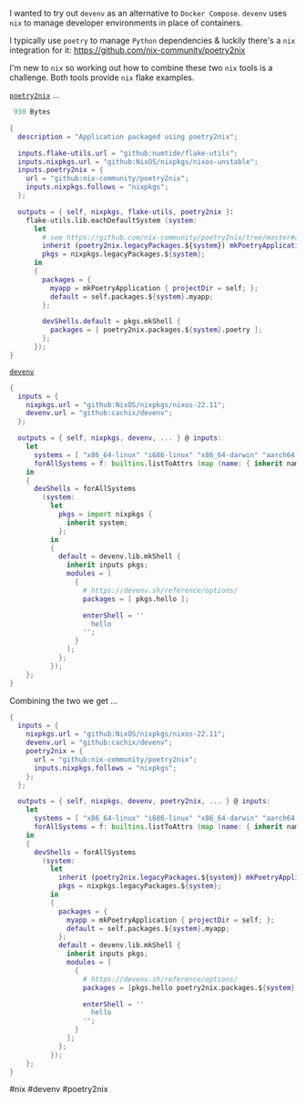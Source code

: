 I wanted to try out `devenv` as an alternative to `Docker Compose`.  `devenv` uses `nix` to manage developer environments in place of containers.

I typically use `poetry` to manage `Python` dependencies & luckily there's a `nix` integration for it:  https://github.com/nix-community/poetry2nix

I'm new to `nix` so working out how to combine these two `nix` tools is a challenge.  Both tools provide `nix` flake examples.

[`poetry2nix`](https://github.com/nix-community/poetry2nix) ...

```nix
 930 Bytes

{
  description = "Application packaged using poetry2nix";

  inputs.flake-utils.url = "github:numtide/flake-utils";
  inputs.nixpkgs.url = "github:NixOS/nixpkgs/nixos-unstable";
  inputs.poetry2nix = {
    url = "github:nix-community/poetry2nix";
    inputs.nixpkgs.follows = "nixpkgs";
  };

  outputs = { self, nixpkgs, flake-utils, poetry2nix }:
    flake-utils.lib.eachDefaultSystem (system:
      let
        # see https://github.com/nix-community/poetry2nix/tree/master#api for more functions and examples.
        inherit (poetry2nix.legacyPackages.${system}) mkPoetryApplication;
        pkgs = nixpkgs.legacyPackages.${system};
      in
      {
        packages = {
          myapp = mkPoetryApplication { projectDir = self; };
          default = self.packages.${system}.myapp;
        };

        devShells.default = pkgs.mkShell {
          packages = [ poetry2nix.packages.${system}.poetry ];
        };
      });
}
```

[`devenv`](https://github.com/cachix/devenv/blob/c53c30b524fecdadd66b29c85e588cce47d2cb3e/templates/simple/flake.nix)

```nix
{
  inputs = {
    nixpkgs.url = "github:NixOS/nixpkgs/nixos-22.11";
    devenv.url = "github:cachix/devenv";
  };

  outputs = { self, nixpkgs, devenv, ... } @ inputs:
    let
      systems = [ "x86_64-linux" "i686-linux" "x86_64-darwin" "aarch64-linux" "aarch64-darwin" ];
      forAllSystems = f: builtins.listToAttrs (map (name: { inherit name; value = f name; }) systems);
    in
    {
      devShells = forAllSystems
        (system:
          let
            pkgs = import nixpkgs {
              inherit system;
            };
          in
          {
            default = devenv.lib.mkShell {
              inherit inputs pkgs;
              modules = [
                {
                  # https://devenv.sh/reference/options/
                  packages = [ pkgs.hello ];

                  enterShell = ''
                    hello
                  '';
                }
              ];
            };
          });
    };
}
```

Combining the two we get ...

```nix
{
  inputs = {
    nixpkgs.url = "github:NixOS/nixpkgs/nixos-22.11";
    devenv.url = "github:cachix/devenv";
    poetry2nix = {
      url = "github:nix-community/poetry2nix";
      inputs.nixpkgs.follows = "nixpkgs";
    };
  };

  outputs = { self, nixpkgs, devenv, poetry2nix, ... } @ inputs:
    let
      systems = [ "x86_64-linux" "i686-linux" "x86_64-darwin" "aarch64-linux" "aarch64-darwin" ];
      forAllSystems = f: builtins.listToAttrs (map (name: { inherit name; value = f name; }) systems);
    in
    {
      devShells = forAllSystems
        (system:
          let
            inherit (poetry2nix.legacyPackages.${system}) mkPoetryApplication;
            pkgs = nixpkgs.legacyPackages.${system};
          in
          {
            packages = {
              myapp = mkPoetryApplication { projectDir = self; };
              default = self.packages.${system}.myapp;
            };
            default = devenv.lib.mkShell {
              inherit inputs pkgs;
              modules = [
                {
                  # https://devenv.sh/reference/options/
                  packages = [pkgs.hello poetry2nix.packages.${system}.poetry ];

                  enterShell = ''
                    hello
                  '';
                }
              ];
            };
          });
    };
}
```

#nix
#devenv
#poetry2nix
